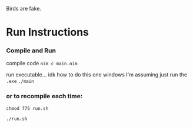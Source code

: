 Birds are fake.

# Run Instructions

### Compile and Run

compile code
`nim c main.nim`

run executable... idk how to do this one windows I'm assuming
just run the `.exe`
`./main`

### or to recompile each time:

`chmod 775 run.sh`

`./run.sh`